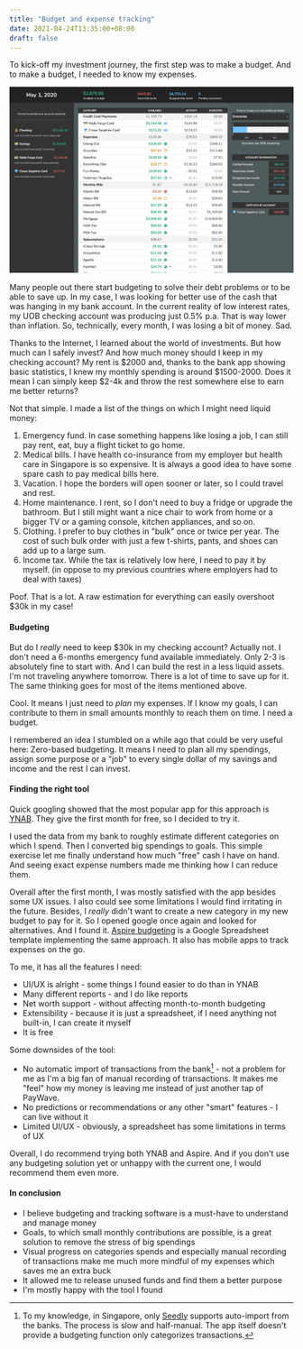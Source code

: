 ```yaml
---
title: "Budget and expense tracking"
date: 2021-04-24T13:35:00+08:00
draft: false
---
```


To kick-off my investment journey, the first step was to make a budget.
And to make a budget, I needed to know my expenses.

<!--more-->

![Aspire Budgeting Dashboard](/images/aspire.webp)

Many people out there start budgeting to solve their debt problems or to be able to save up. In my case, I was looking for better use of the cash that was hanging in my bank account. In the current reality of low interest rates, my UOB checking account was producing just 0.5% p.a. That is way lower than inflation. So, technically, every month, I was losing a bit of money. Sad.

Thanks to the Internet, I learned about the world of investments. But how much can I safely invest? And how much money should I keep in my checking account? My rent is $2000 and, thanks to the bank app showing basic statistics, I knew my monthly spending is around $1500-2000. Does it mean I can simply keep $2-4k and throw the rest somewhere else to earn me better returns?

Not that simple. I made a list of the things on which I might need liquid money:
1. Emergency fund. In case something happens like losing a job, I can still pay rent, eat, buy a flight ticket to go home.
2. Medical bills. I have health co-insurance from my employer but health care in Singapore is so expensive. It is always a good idea to have some spare cash to pay medical bills here.
3. Vacation. I hope the borders will open sooner or later, so I could travel and rest.
4. Home maintenance. I rent, so I don't need to buy a fridge or upgrade the bathroom. But I still might want a nice chair to work from home or a bigger TV or a gaming console, kitchen appliances, and so on.
5. Clothing. I prefer to buy clothes in "bulk" once or twice per year. The cost of such bulk order with just a few t-shirts, pants, and shoes can add up to a large sum.
6. Income tax. While the tax is relatively low here, I need to pay it by myself. (in oppose to my previous countries where employers had to deal with taxes)

Poof. That is a lot. A raw estimation for everything can easily overshoot $30k in my case!

#### Budgeting

But do I *really* need to keep $30k in my checking account? Actually not. I don't need a 6-months emergency fund available immediately. Only 2-3 is absolutely fine to start with. And I can build the rest in a less liquid assets. I'm not traveling anywhere tomorrow. There is a lot of time to save up for it. The same thinking goes for most of the items mentioned above.

Cool. It means I just need to _plan_ my expenses. If I know my goals, I can contribute to them in small amounts monthly to reach them on time. I need a budget.

I remembered an idea I stumbled on a while ago that could be very useful here: Zero-based budgeting. It means I need to plan all my spendings, assign some purpose or a "job" to every single dollar of my savings and income and the rest I can invest.

#### Finding the right tool

Quick googling showed that the most popular app for this approach is [YNAB](https://www.youneedabudget.com/). They give the first month for free, so I decided to try it.

I used the data from my bank to roughly estimate different categories on which I spend. Then I converted big spendings to goals. This simple exercise let me finally understand how much "free" cash I have on hand. And seeing exact expense numbers made me thinking how I can reduce them.

Overall after the first month, I was mostly satisfied with the app besides some UX issues. I also could see some limitations I would find irritating in the future. Besides, I *really* didn't want to create a new category in my new budget to pay for it. So I opened google once again and looked for alternatives. And I found it. [Aspire budgeting](https://aspirebudget.com/) is a Google Spreadsheet template implementing the same approach. It also has mobile apps to track expenses on the go.

To me, it has all the features I need:
- UI/UX is alright - some things I found easier to do than in YNAB
- Many different reports - and I do like reports
- Net worth support - without affecting month-to-month budgeting
- Extensibility - because it is just a spreadsheet, if I need anything not built-in, I can create it myself
- It is free

Some downsides of the tool:
- No automatic import of transactions from the bank[^1] - not a problem for me as I'm a big fan of manual recording of transactions. It makes me "feel" how my money is leaving me instead of just another tap of PayWave.
- No predictions or recommendations or any other "smart" features - I can live without it
- Limited UI/UX - obviously, a spreadsheet has some limitations in terms of UX

Overall, I do recommend trying both YNAB and Aspire. And if you don't use any budgeting solution yet or unhappy with the current one, I would recommend them even more.

#### In conclusion

- I believe budgeting and tracking software is a must-have to understand and manage money
- Goals, to which small monthly contributions are possible, is a great solution to remove the stress of big spendings
- Visual progress on categories spends and especially manual recording of transactions make me much more mindful of my expenses which saves me an extra buck
- It allowed me to release unused funds and find them a better purpose
- I'm mostly happy with the tool I found

[^1]: To my knowledge, in Singapore, only [Seedly](https://play.google.com/store/apps/details?id=sg.seedly.pa&hl=en_SG&gl=US) supports auto-import from the banks. The process is slow and half-manual. The app itself doesn't provide a budgeting function only categorizes transactions.

